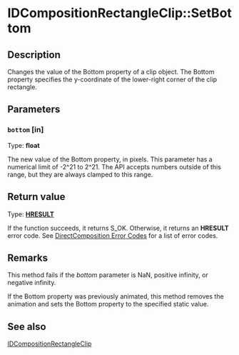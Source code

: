 # IDCompositionRectangleClip::SetBottom

## Description

Changes the value of the Bottom property of a clip object. The Bottom property specifies the y-coordinate of the lower-right corner of the clip rectangle.

## Parameters

### `bottom` [in]

Type: **float**

The new value of the Bottom property, in pixels. This parameter has a numerical limit of -2^21 to 2^21.
The API accepts numbers outside of this range, but they are always clamped to this range.

## Return value

Type: **[HRESULT](https://learn.microsoft.com/windows/desktop/WinProg/windows-data-types)**

If the function succeeds, it returns S_OK. Otherwise, it returns an **HRESULT** error code.
See [DirectComposition Error Codes](https://learn.microsoft.com/windows/desktop/directcomp/directcomposition-error-codes) for a list of error codes.

## Remarks

This method fails if the *bottom* parameter is NaN, positive infinity, or negative infinity.

If the Bottom property was previously animated, this method removes the animation and sets the Bottom property to the specified static value.

## See also

[IDCompositionRectangleClip](https://learn.microsoft.com/windows/desktop/api/dcomp/nn-dcomp-idcompositionrectangleclip)